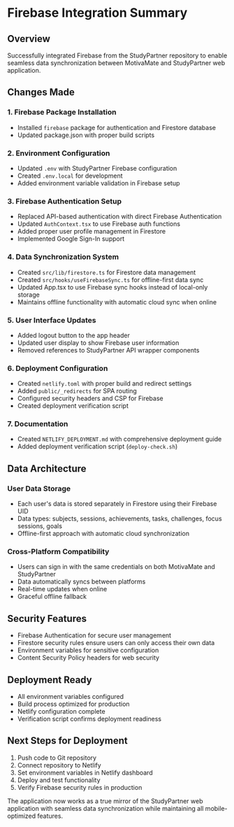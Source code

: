 # Firebase Integration Summary

## Overview
Successfully integrated Firebase from the StudyPartner repository to enable seamless data synchronization between MotivaMate and StudyPartner web application.

## Changes Made

### 1. Firebase Package Installation
- Installed `firebase` package for authentication and Firestore database
- Updated package.json with proper build scripts

### 2. Environment Configuration
- Updated `.env` with StudyPartner Firebase configuration
- Created `.env.local` for development
- Added environment variable validation in Firebase setup

### 3. Firebase Authentication Setup
- Replaced API-based authentication with direct Firebase Authentication
- Updated `AuthContext.tsx` to use Firebase auth functions
- Added proper user profile management in Firestore
- Implemented Google Sign-In support

### 4. Data Synchronization System
- Created `src/lib/firestore.ts` for Firestore data management
- Created `src/hooks/useFirebaseSync.ts` for offline-first data sync
- Updated App.tsx to use Firebase sync hooks instead of local-only storage
- Maintains offline functionality with automatic cloud sync when online

### 5. User Interface Updates
- Added logout button to the app header
- Updated user display to show Firebase user information
- Removed references to StudyPartner API wrapper components

### 6. Deployment Configuration
- Created `netlify.toml` with proper build and redirect settings
- Added `public/_redirects` for SPA routing
- Configured security headers and CSP for Firebase
- Created deployment verification script

### 7. Documentation
- Created `NETLIFY_DEPLOYMENT.md` with comprehensive deployment guide
- Added deployment verification script (`deploy-check.sh`)

## Data Architecture

### User Data Storage
- Each user's data is stored separately in Firestore using their Firebase UID
- Data types: subjects, sessions, achievements, tasks, challenges, focus sessions, goals
- Offline-first approach with automatic cloud synchronization

### Cross-Platform Compatibility
- Users can sign in with the same credentials on both MotivaMate and StudyPartner
- Data automatically syncs between platforms
- Real-time updates when online
- Graceful offline fallback

## Security Features
- Firebase Authentication for secure user management
- Firestore security rules ensure users can only access their own data
- Environment variables for sensitive configuration
- Content Security Policy headers for web security

## Deployment Ready
- All environment variables configured
- Build process optimized for production
- Netlify configuration complete
- Verification script confirms deployment readiness

## Next Steps for Deployment
1. Push code to Git repository
2. Connect repository to Netlify
3. Set environment variables in Netlify dashboard
4. Deploy and test functionality
5. Verify Firebase security rules in production

The application now works as a true mirror of the StudyPartner web application with seamless data synchronization while maintaining all mobile-optimized features.